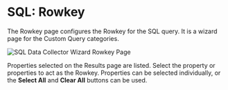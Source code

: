 # SQL: Rowkey

The Rowkey page configures the Rowkey for the SQL query. It is a wizard page for the Custom Query
categories.

![SQL Data Collector Wizard Rowkey Page](/img/product_docs/accessanalyzer/admin/datacollector/sql/rowkey.webp)

Properties selected on the Results page are listed. Select the property or properties to act as the
Rowkey. Properties can be selected individually, or the **Select All** and **Clear All** buttons can
be used.
